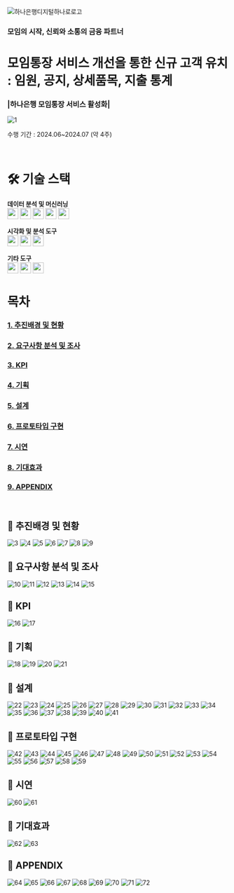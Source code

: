 ![하나은행디지털하나로로고](https://github.com/HRHRHRSSS/IToutsourcing_data_project/assets/138752144/9d1330a5-9adb-4a67-afc6-0c2749ea6509)

### 모임의 시작, 신뢰와 소통의 금융 파트너
# 모임통장 서비스 개선을 통한 신규 고객 유치 : 임원, 공지, 상세품목, 지출 통계
### |하나은행 모임통장 서비스 활성화|
![1](https://github.com/user-attachments/assets/fe4574b3-6c9e-4b96-802f-89166b670968)

수행 기간 : 2024.06~2024.07 (약 4주)

<br>

# 🛠️ 기술 스택
**데이터 분석 및 머신러닝**
<br/>
<img src="https://img.shields.io/badge/python-3776AB?style=for-the-badge&logo=python&logoColor=white" width="auto" height="25">
<img src="https://img.shields.io/badge/scikitlearn-F7931E?style=for-the-badge&logo=scikit-learn&logoColor=white" width="auto" height="25">
<img src="https://img.shields.io/badge/pandas-150458?style=for-the-badge&logo=pandas&logoColor=white" width="auto" height="25">
<img src="https://img.shields.io/badge/numpy-013243?style=for-the-badge&logo=numpy&logoColor=white" width="auto" height="25">
<img src="https://img.shields.io/badge/jupyter-F37626?style=for-the-badge&logo=jupyter&logoColor=white" width="auto" height="25">


**시각화 및 분석 도구**
<br/>
<img src="https://img.shields.io/badge/plotly-3F4F75?style=for-the-badge&logo=plotly&logoColor=white" width="auto" height="25">
<img src="https://img.shields.io/badge/seaborn-388E3C?style=for-the-badge&logo=seaborn&logoColor=white" width="auto" height="25">
<img src="https://img.shields.io/badge/matplotlib-3776AB?style=for-the-badge&logo=matplotlib&logoColor=white" width="auto" height="25">

**기타 도구**
<br/>
<img src="https://img.shields.io/badge/figma-F24E1E?style=for-the-badge&logo=figma&logoColor=white" width="auto" height="25">
<img src="https://img.shields.io/badge/canva-00C4CC?style=for-the-badge&logo=canva&logoColor=white" width="auto" height="25">
<img src="https://img.shields.io/badge/github-181717?style=for-the-badge&logo=github&logoColor=white" width="auto" height="25">
<br/>

# 목차
### [**1. 추진배경 및 현황**](#-추진배경-및-현황)
### [**2. 요구사항 분석 및 조사**](#-요구사항-분석-및-조사)
### [**3. KPI**](#-kpi)
### [**4. 기획**](#-기획)
### [**5. 설계**](#-설계)
### [**6. 프로토타입 구현**](#-프로토타입-구현)
### [**7. 시연**](#-시연)
### [**8. 기대효과**](#-기대효과)
### [**9. APPENDIX**](#-appendix)

<br>

## 📍 추진배경 및 현황
![3](https://github.com/user-attachments/assets/8ed2ba13-ddb3-4b93-941b-64f1ac8abcf5)
![4](https://github.com/user-attachments/assets/7b4063d0-1b1f-4116-b7eb-d9465313b10c)
![5](https://github.com/user-attachments/assets/0c6aac24-7244-467e-8bae-95b200eeac58)
![6](https://github.com/user-attachments/assets/e105276e-a26e-4211-93ee-a51300048bb9)
![7](https://github.com/user-attachments/assets/5d2966bc-5e65-4781-bbec-3f328965a982)
![8](https://github.com/user-attachments/assets/9f57b7b1-5cc8-4adb-83ed-1ba4ca035d34)
![9](https://github.com/user-attachments/assets/ae4b3dd3-fb03-4ceb-a370-ed4daba2b4fd)


## 📍 요구사항 분석 및 조사
![10](https://github.com/user-attachments/assets/22c38872-0aca-4874-956e-fc3b6501ceb7)
![11](https://github.com/user-attachments/assets/f7df4351-4977-47cd-b864-70eae28084f1)
![12](https://github.com/user-attachments/assets/df7704a2-0e59-4344-9163-7222517f6885)
![13](https://github.com/user-attachments/assets/27ea742b-df32-407a-9d35-f8eefe02fd59)
![14](https://github.com/user-attachments/assets/8787e5b5-dc0d-47cc-ba06-a66939020fad)
![15](https://github.com/user-attachments/assets/6ada1cbb-3eed-4d3e-8f97-8e6b0011f7c5)

## 📍 KPI
![16](https://github.com/user-attachments/assets/8a9f845f-09a1-4ac5-9ce3-1819011f6863)
![17](https://github.com/user-attachments/assets/49590bb6-fe8a-49e2-a397-8147a7664901)

## 📍 기획
![18](https://github.com/user-attachments/assets/3b10f12b-ea32-4a4c-8f03-4db2fe7c11c7)
![19](https://github.com/user-attachments/assets/f7a9af82-a63a-4527-917b-449e96fa90d7)
![20](https://github.com/user-attachments/assets/d49b1144-7bc3-42fd-b840-3d71caac7597)
![21](https://github.com/user-attachments/assets/1d1099e0-6755-4577-87bb-aba95c984302)

## 📍 설계
![22](https://github.com/user-attachments/assets/9d1a6832-0c7b-405f-bbba-f8027670c447)
![23](https://github.com/user-attachments/assets/b1ae7e53-3876-4cfe-b956-274c392e11e1)
![24](https://github.com/user-attachments/assets/0d0c0a0b-4e6e-4d2e-b4d5-be6a25bea40b)
![25](https://github.com/user-attachments/assets/a2f005f1-4908-4284-8854-5625a78da42a)
![26](https://github.com/user-attachments/assets/362337dc-b7bc-419f-a536-e5faa58b358a)
![27](https://github.com/user-attachments/assets/cc7372bb-5390-4cfc-a6dd-bff9f18748fe)
![28](https://github.com/user-attachments/assets/83874d69-6dc8-46dd-b0cb-9db5c4d57d6a)
![29](https://github.com/user-attachments/assets/e8f0b7a2-b237-449f-b4b9-f6dd87b7bd31)
![30](https://github.com/user-attachments/assets/e22dd6ec-906e-4bbd-ba8f-15a29e5d0fa0)
![31](https://github.com/user-attachments/assets/d3c4800d-13de-4ae2-ad7f-5ce8671697f1)
![32](https://github.com/user-attachments/assets/77630d0a-426b-4cf0-9389-99603d0a6e4e)
![33](https://github.com/user-attachments/assets/b414fb57-8fb6-492f-859d-dd1543d7e634)
![34](https://github.com/user-attachments/assets/6191f43d-7d55-41e4-8434-978630366544)
![35](https://github.com/user-attachments/assets/66d29a2f-1d86-450e-aa3a-6612be1fd83c)
![36](https://github.com/user-attachments/assets/a91e3aaf-1fb8-4930-a463-7d034cb9b015)
![37](https://github.com/user-attachments/assets/325040c4-b43f-4a3b-a56f-169a58d75b7f)
![38](https://github.com/user-attachments/assets/b1f460dd-468e-41ce-9cc5-dd7205dbba07)
![39](https://github.com/user-attachments/assets/81ce8957-88c8-4f17-8260-4272cdff2560)
![40](https://github.com/user-attachments/assets/788345c2-e61e-4dc8-ba83-30235ec9a5dc)
![41](https://github.com/user-attachments/assets/9e050dcf-4e29-4ff7-8187-073734784f5f)

## 📍 프로토타입 구현
![42](https://github.com/user-attachments/assets/20c3afca-7f2b-44c7-be57-bd5925c9befd)
![43](https://github.com/user-attachments/assets/4103a74e-1285-49b0-9e92-d743b035e4e4)
![44](https://github.com/user-attachments/assets/a371e6fd-8cc0-4ee6-881d-0379be22ee8b)
![45](https://github.com/user-attachments/assets/faa2d625-b8e1-495a-ac05-ccc7fe3575df)
![46](https://github.com/user-attachments/assets/8029c2de-06f4-488e-afd9-d7e1b8d3e581)
![47](https://github.com/user-attachments/assets/555f92af-ec9d-4de2-874f-545e8ab028b7)
![48](https://github.com/user-attachments/assets/92fb128b-2d65-4cf9-856e-b2e30dd7e736)
![49](https://github.com/user-attachments/assets/75affe2f-3ab9-4574-917a-af401fea25ef)
![50](https://github.com/user-attachments/assets/a60f1621-641e-4fb1-9218-a9e53b9991b1)
![51](https://github.com/user-attachments/assets/e539371b-89df-4ab5-9721-03b0c63e6dde)
![52](https://github.com/user-attachments/assets/e6698cf8-8c1a-4703-af72-b06925368763)
![53](https://github.com/user-attachments/assets/e4ce1b78-0cd4-4c1c-a1e9-18d80086e348)
![54](https://github.com/user-attachments/assets/6076f54f-65ba-427c-a46f-ac6d8514e585)
![55](https://github.com/user-attachments/assets/1e462bdb-c001-4cf4-915d-235e51f661a1)
![56](https://github.com/user-attachments/assets/a190f729-eed3-4f2d-bfb5-24f7b7544b17)
![57](https://github.com/user-attachments/assets/f320ceee-597d-486f-924a-0cf8312eab8d)
![58](https://github.com/user-attachments/assets/e488390b-72c8-4cf6-8c9e-d7767f5282dd)
![59](https://github.com/user-attachments/assets/ad45aa1b-ee23-4080-9005-c7636792998a)

## 📍 시연
![60](https://github.com/user-attachments/assets/c7d94964-ed23-4f71-86f0-4469a7d66c45)
![61](https://github.com/user-attachments/assets/b171f4a0-7718-43cf-984b-d73156bbc719)

## 📍 기대효과
![62](https://github.com/user-attachments/assets/be1f579b-be0b-40d0-a346-3919fb37557c)
![63](https://github.com/user-attachments/assets/940ecef9-3d42-47fa-964d-6a603ff57b7d)

## 📍 APPENDIX
![64](https://github.com/user-attachments/assets/bdfd108e-a02a-4c39-a0bf-8accc3ee6e06)
![65](https://github.com/user-attachments/assets/0dd8b630-d20a-41c8-9ab3-c090d7941047)
![66](https://github.com/user-attachments/assets/58be4919-88f0-4e6e-b8aa-ae22f592caf0)
![67](https://github.com/user-attachments/assets/c6f7999a-30bd-44e8-b42e-6c741ab84651)
![68](https://github.com/user-attachments/assets/0e43a88d-ac16-40fe-86ad-87f869bc8a3e)
![69](https://github.com/user-attachments/assets/08f4194a-d999-4033-840c-d638fc98098f)
![70](https://github.com/user-attachments/assets/ecb35acd-f8b8-4c40-bc48-369d2d5c1da9)
![71](https://github.com/user-attachments/assets/9ea59b9f-59ff-4734-9f9e-6a94f024a195)
![72](https://github.com/user-attachments/assets/a2a4f666-d553-436e-bc20-2e1fe58eba0c)

